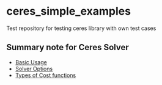 # ceres_simple_examples
Test repository for testing ceres library with own test cases

## Summary note for Ceres Solver
- [Basic Usage](notes/basics.md)
- [Solver Options](notes/Solver_options.md)
- [Types of Cost functions](notes/cost_function_types.md)
